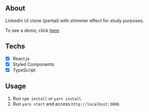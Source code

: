 ## About
LinkedIn UI clone (partial) with shimmer effect for study purposes.

To see a demo, click [here](https://ui-clone-linkedin-ramos.netlify.app/).

## Techs
- [x] React.js
- [x] Styled Components
- [x] TypeScript

## Usage

1. Run `npm install` or `yarn install`.<br />
2. Run `yarn start` and access `http://localhost:3000`.<br />
